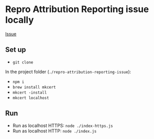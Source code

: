# Repro Attribution Reporting issue locally

[Issue](https://github.com/GoogleChromeLabs/privacy-sandbox-dev-support/issues/40)

## Set up 

- `git clone`

In the project folder (`./repro-attribution-reporting-issue`):
- `npm i`
- `brew install mkcert`
- `mkcert -install`
- `mkcert localhost`

## Run
- Run as localhost HTTPS: `node ./index-https.js`
- Run as localhost HTTP: `node ./index.js`

